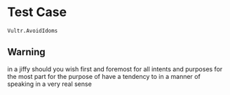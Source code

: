 # Test Case

    Vultr.AvoidIdoms

## Warning

in a jiffy
should you wish
first and foremost
for all intents and purposes
for the most part
for the purpose of
have a tendency to
in a manner of speaking
in a very real sense
